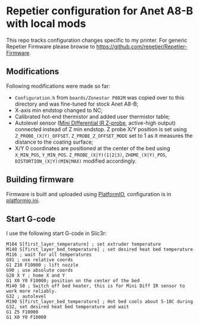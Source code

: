 # Repetier configuration for Anet A8-B with local mods

This repo tracks configuration changes specific to my printer. For generic
Repetier Firmware please browse to
https://github.com/repetier/Repetier-Firmware.

## Modifications

Following modifications were made so far:
* `Configuration.h` from `boards/Zonestar P802M` was copied over to this
  directory  and was fine-tuned for stock Anet A8-B;
* X-axis min endstop changed to NC;
* Calibrated hot-end thermistor and added user thermistor table;
* Autolevel sensor ([Mini Differential IR
  Z-probe](https://miscsolutions.wordpress.com/mini-height-sensor-board/),
  active-high output) connected instead of Z min endstop. Z probe X/Y position
  is set using `Z_PROBE_(X|Y)_OFFSET`. `Z_PROBE_Z_OFFSET_MODE` set to 1 as it
  measures the distance to the coating surface;
* X/Y 0 coordinates are positioned at the center of the bed using `X_MIN_POS`,
  `Y_MIN_POS`. `Z_PROBE_(X|Y)(1|2|3)`, `ZHOME_(X|Y)_POS`,
  `DISTORTION_(X|Y)(MIN|MAX)` modified accordingly.

## Building firmware

Firmware is built and uploaded using [PlatformIO](http://platformio.org/),
configuration is in [platformio.ini](platformio.ini).

## Start G-code

I use the following start G-code in Slic3r:

```
M104 S[first_layer_temperature] ; set extruder temperature
M140 S[first_layer_bed_temperature] ; set desired heat bed temperature
M116 ; wait for all temperatures
G91 ; use relative coords
G1 Z10 F10000 ; lift nozzle
G90 ; use absolute coords
G28 X Y ; home X and Y
G1 X0 Y0 F10000; position on the center of the bed
M140 S0 ; Switch off bed heater, this is for Mini Diff IR sensor to work more reliably.
G32 ; autolevel
M190 S[first_layer_bed_temperature] ; Hot bed cools about 5-10C during G32, set desired heat bed temperature and wait
G1 Z5 F10000
G1 X0 Y0 F10000
```
